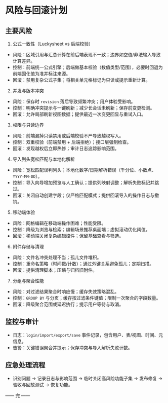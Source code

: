 # 风险与回滚计划

## 主要风险
1) 公式一致性（Luckysheet vs 后端校验）
- 风险：区域引用与汇总计算在前后端表现不一致；边界如空值/非法输入导致计算差异。
- 控制：前端统一公式引擎；后端做基本校验（数值类型/范围），必要时回退为前端固化值为准并标注来源。
- 回滚：禁用复杂公式子集；将相关单元格标记为只读或提示重新计算。

2) 并发与版本冲突
- 风险：保存时 `revision` 落后导致频繁冲突；用户体验受影响。
- 控制：明确冲突提示与一键刷新；减少长会话未刷新；保存前变更检测。
- 回滚：允许局部刷新视图数据；提供最近一次变更回显与重试入口。

3) 权限与只读边界
- 风险：前端漏掉只读禁用或后端校验不严导致越权写入。
- 控制：双重校验（前端禁用 + 后端拒绝）；接口层强制检查。
- 回滚：发现越权后立即热修；审计日志追踪影响范围。

4) 导入列头宽松匹配与本地化解析
- 风险：宽松匹配误判列头；本地化数字/日期解析错误（千分位、小数点、`YYYY-MM-DD`）。
- 控制：导入向导增加预览与人工确认；提供列映射调整；解析失败标记并跳过。
- 回滚：关闭自动创建字段；仅严格匹配模式；提供回滚导入的操作日志与撤销。

5) 移动端体验
- 风险：网格编辑在移动端操作困难；性能受限。
- 控制：降级为浏览与检索；编辑场景推荐桌面端；虚拟滚动优化阈值。
- 回滚：移动端关闭复杂编辑控件；保留基础查看与筛选。

6) 附件存储与清理
- 风险：文件名冲突处理不当；孤儿文件堆积。
- 控制：重命名策略（时间戳/计数）；通过外键关系避免孤儿；定期扫描。
- 回滚：提供清理脚本；压缩与归档旧附件。

7) 分组与聚合性能
- 风险：对过滤结果聚合时响应慢；缓存失效策略混乱。
- 控制：`GROUP BY` 与分页；缓存按过滤条件键值；限制一次聚合的字段数量。
- 回滚：降级聚合范围或延迟执行；提示用户等待与取消。

## 监控与审计
- 日志：`login/import/export/save` 事件记录，包含用户、表/视图、时间、元信息。
- 告警：关键错误聚合并提示；保存冲突与导入解析失败计数。

## 应急处理流程
- 识别问题 → 记录日志与影响范围 → 临时关闭高风险功能子集 → 发布修复 → 验收与回放测试 → 恢复功能。

—— 完 ——